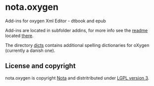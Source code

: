 # nota.oxygen

Add-ins for oxygen Xml Editor - dtbook and epub

Add-ins are located in subfolder addins, for more info see the [readme](./addins/readme.md) located [there](./addins).

The directory [dicts](./dicts) contains additional spelling dictionaries for oXygen (currently a danish one).

## License and copyright

nota.oxygen is copyright [Nota](http://nota.nu/) and distritributed under [LGPL version 3](LICENSE).
